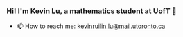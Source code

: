 ### Hi! I'm Kevin Lu, a mathematics student at UofT 👋

- 📫 How to reach me: kevinruilin.lu@mail.utoronto.ca
